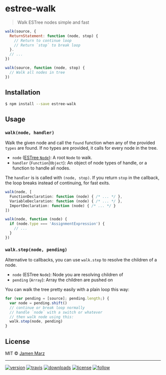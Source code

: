 # estree-walk

> Walk ESTree nodes simple and fast

```js
walk(source, {
  ReturnStatement: function (node, stop) {
    // Return to continue loop
    // Return `stop` to break loop
  }.
  // ...
})

walk(source, function (node, stop) {
  // Walk all nodes in tree
})
```

## Installation

```sh
$ npm install --save estree-walk
```

## Usage

### `walk(node, handler)`

Walk the given node and call the `found` function when any of the provided `types` are found.  If no types are provided, it calls for every node in the tree.

 - `node` ([ESTree `Node`](https://github.com/estree/estree/blob/master/es5.md#node-objects)): A root `Node` to walk.
 - `handler` (`Function`|`Object`): An object of node types of handle, or a function to handle all nodes.

The `handler` is is called with `(node, stop)`.  If you return `stop` in the callback, the loop breaks instead of continuing, for fast exits.

```js
walk(node, [
  FunctionDeclaration: function (node) { /* ... */ },
  VariableDeclaration: function (node) { /* ... */ },
  ImportDeclaration: function (node) { /* ... */ }
])

walk(node, function (node) {
  if (node.type === 'AssignmentExpression') {
    // ...
  }
})
```

### `walk.step(node, pending)`

Alternative to callbacks, you can use `walk.step` to resolve the children of a node.

 - `node` (ESTree `Node`): Node you are resolving children of
 - `pending` (`Array`): Array the children are pushed on

You can walk the tree pretty easily with a plain loop this way:

```js
for (var pending = [source]; pending.length;) {
  var node = pending.shift()
  // continue or break loop normally
  // handle `node` with a switch or whatever
  // then walk node using this:
  walk.step(node, pending)
}
```

## License

MIT © [Jamen Marz](https://git.io/jamen)

---

[![version](https://img.shields.io/npm/v/estree-walk.svg?style=flat-square)][package] [![travis](https://img.shields.io/travis/jamen/estree-walk.svg?style=flat-square)](https://travis-ci.org/jamen/estree-walk) [![downloads](https://img.shields.io/npm/dt/estree-walk.svg?style=flat-square)][package] [![license](https://img.shields.io/npm/l/estree-walk.svg?style=flat-square)][package] [![follow](https://img.shields.io/github/followers/jamen.svg?style=social&label=Follow)](https://github.com/jamen)

[package]: https://npmjs.org/package/estree-walk
